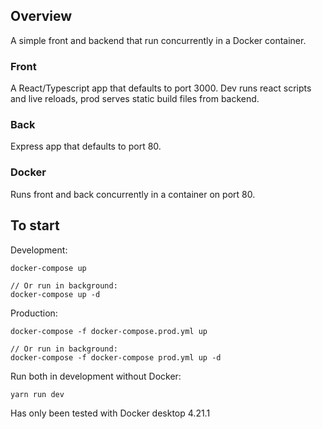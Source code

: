 ## Overview
A simple front and backend that run concurrently in a Docker container.

### Front
A React/Typescript app that defaults to port 3000.
Dev runs react scripts and live reloads, prod serves static build files from backend.

### Back
Express app that defaults to port 80.

### Docker
Runs front and back concurrently in a container on port 80.

## To start
Development:
    
    docker-compose up

    // Or run in background:
    docker-compose up -d

Production:

    docker-compose -f docker-compose.prod.yml up

    // Or run in background:
    docker-compose -f docker-compose prod.yml up -d

Run both in development without Docker:
    
    yarn run dev


Has only been tested with Docker desktop 4.21.1


